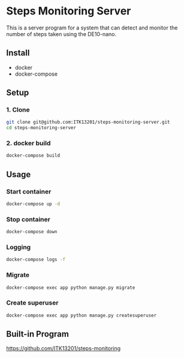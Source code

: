 # Steps Monitoring Server

This is a server program for a system that can detect and monitor the number of steps taken using the DE10-nano.

## Install

- docker
- docker-compose

## Setup

### 1. Clone

```bash
git clone git@github.com:ITK13201/steps-monitoring-server.git
cd steps-monitoring-server
```

### 2. docker build

```bash
docker-compose build
```

## Usage

### Start container

```bash
docker-compose up -d
```

### Stop container

```bash
docker-compose down
```

### Logging

```bash
docker-compose logs -f
```

### Migrate

```bash
docker-compose exec app python manage.py migrate
```

### Create superuser

```bash
docker-compose exec app python manage.py createsuperuser
```

## Built-in Program

https://github.com/ITK13201/steps-monitoring
